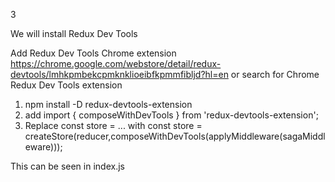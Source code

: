 3

We will install Redux Dev Tools

Add Redux Dev Tools Chrome extension https://chrome.google.com/webstore/detail/redux-devtools/lmhkpmbekcpmknklioeibfkpmmfibljd?hl=en or search for Chrome Redux Dev Tools extension

1. npm install -D redux-devtools-extension
2. add import { composeWithDevTools } from 'redux-devtools-extension';
3. Replace const store = ... with
   const store = createStore(reducer,composeWithDevTools(applyMiddleware(sagaMiddleware)));

This can be seen in index.js
